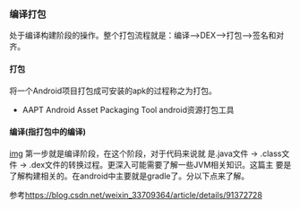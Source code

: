 ### 编译打包

处于编译构建阶段的操作。整个打包流程就是：编译-->DEX-->打包-->签名和对齐。

#### 打包
将一个Android项目打包成可安装的apk的过程称之为打包。

* AAPT Android Asset Packaging Tool android资源打包工具

#### 编译(指打包中的编译)
[img](../图片/img_打包流程图.png)
第一步就是编译阶段，在这个阶段，对于代码来说就 是.java文件 -> .class文件 -> .dex文件的转换过程。更深入可能需要了解一些JVM相关知识。这篇主
要是了解构建相关的。在android中主要就是gradle了。分以下点来了解。


参考<https://blog.csdn.net/weixin_33709364/article/details/91372728>
